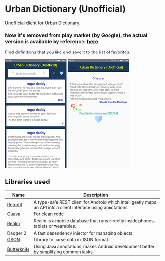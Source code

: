 # Urban Dictionary (Unofficial)
Unofficial client for Urban Dictionary.

### Now it's removed from play market (by Google), the actual version is available by reference: [here](https://github.com/batulovandrey/UrbanSlang)


Find definitions that you like and save it to the list of favorites.

![screen1](art/screen1.png)
![screen2](art/screen2.png)

## Libraries used
| Name            | Description                                                 |  
| ----            | ------------  
| [Retrofit](http://square.github.io/retrofit/) |	A type-safe REST client for Android which intelligently maps an API into a client interface using annotations.
| [Guava](https://github.com/google/guava) | For clean code
| [Realm](https://realm.io/) | Realm is a mobile database that runs directly inside phones, tablets or wearables.
| [Dagger 2](https://github.com/google/dagger/) | A fast dependency injector for managing objects.
| [GSON](https://github.com/google/gson) | Library to parse data in JSON format.
| [Butterknife](http://jakewharton.github.io/butterknife/) | Using Java annotations, makes Android development better by simplifying common tasks.
